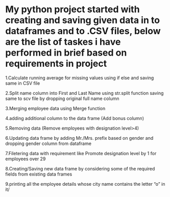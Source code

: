 # My python project started with creating and saving given data in to dataframes and to .CSV files, below are the list of taskes i have performed in brief based on requirements in project 

 1.Calculate running average for missing values using if else and saving same in CSV file

 2.Split name column into First and Last Name using str.split function saving same to scv file by dropping original full name column

 3.Merging employee data using Merge function	

 4.adding additional column to the data frame (Add bonus column)	

 5.Removing data (Remove employees with designation level>4)	

 6.Updating data frame by adding Mr./Mrs. prefix based on gender and dropping gender column from dataframe	

 7.Filetering data with requirement like Promote designation level by 1 for employees over 29	

 8.Creating/Saving new data frame by considering some of the required fields from existing data frames 	

 9.printing all the employee details whose city name contains the letter “o” in it/
